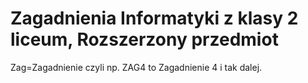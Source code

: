 # Zagadnienia Informatyki z klasy 2 liceum, Rozszerzony przedmiot

Zag=Zagadnienie czyli np. ZAG4 to Zagadnienie 4 i tak dalej.
